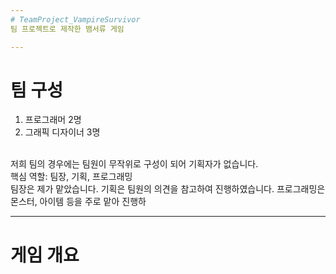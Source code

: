 ```yaml
---
# TeamProject_VampireSurvivor
팀 프로젝트로 제작한 뱀서류 게임

---
```

# 팀 구성
1. 프로그래머 2명
2. 그래픽 디자이너 3명
<br />
  저희 팀의 경우에는 팀원이 무작위로 구성이 되어 기획자가 없습니다.
<br />
  핵심 역할: 팀장, 기획, 프로그래밍
<br />
  팀장은 제가 맡았습니다.
  기획은 팀원의 의견을 참고하여 진행하였습니다.
  프로그래밍은 몬스터, 아이템 등을 주로 맡아 진행하

  
---
# 게임 개요
